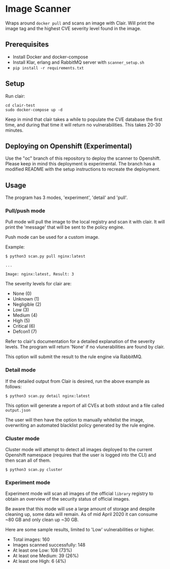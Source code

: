 # Image Scanner

Wraps around `docker pull` and scans an image with Clair. Will print the image
tag and the highest CVE severity level found in the image.

## Prerequisites

- Install Docker and docker-compose
- Install Klar, erlang and RabbitMQ server with `scanner_setup.sh`
- `pip install -r requirements.txt`

## Setup

Run clair:
```
cd clair-test
sudo docker-compose up -d
```
Keep in mind that clair takes a while to populate the CVE database the first time,
and during that time it will return no vulnerabilities. This takes 20-30 minutes.

## Deploying on Openshift (Experimental)

Use the "oc" branch of this repository to deploy the scanner to Openshift. Please keep in mind this deployment is experimental. The branch has a modified README with the setup instructions to recreate the deployment.

## Usage

The program has 3 modes, 'experiment', 'detail' and 'pull'.

### Pull/push mode

Pull mode will pull the image to the local registry and scan it with clair.
It will print the 'message' that will be sent to the policy engine.

Push mode can be used for a custom image.

Example:
```
$ python3 scan.py pull nginx:latest

...

Image: nginx:latest, Result: 3
```
The severity levels for clair are:
- None (0)
- Unknown (1)
- Negligible (2)
- Low (3)
- Medium (4)
- High (5)
- Critical (6)
- Defcon1 (7)

Refer to clair's documentation for a detailed explanation of the severity levels.
The program will return 'None' if no vlunerabilities are found by clair.

This option will submit the result to the rule engine via RabbitMQ.

### Detail mode

If the detailed output from Clair is desired, run the above example as follows:

```
$ python3 scan.py detail nginx:latest
```

This option will generate a report of all CVEs at both stdout and a file called
`output.json`

The user will then have the option to manually whitelist the image, overwriting an
automated blacklist policy generated by the rule engine.

### Cluster mode

Cluster mode will attempt to detect all images deployed to the current Openshift namespace (requires that the user is logged into the CLI) and then scan all of them.

```
$ python3 scan.py cluster
```

### Experiment mode

Experiment mode will scan all images of the official `library` registry to
obtain an overview of the security status of official images.

Be aware that this
mode will use a large amount of storage and despite cleaning up, some data will
remain. As of mid April 2020 it can consume ~80 GB and only clean up ~30 GB.

 Here are some sample results, limited to 'Low' vulnerabilities or higher.

- Total images: 160
- Images scanned successfully: 148
- At least one Low: 108 (73%)
- At least one Medium: 39 (26%)
- At least one High: 6 (4%)
